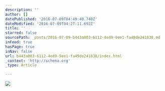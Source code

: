 ```yaml
---
description: ''
author: []
datePublished: '2016-07-09T04:49:40.740Z'
dateModified: '2016-07-09T04:27:11.692Z'
title: ''
starred: false
sourcePath: _posts/2016-07-09-b443a003-6112-4ed9-9ee1-fa49de241838.md
inFeed: true
hasPage: true
inNav: false
url: b443a003-6112-4ed9-9ee1-fa49de241838/index.html
_context: 'http://schema.org'
_type: Article

---
```

![](https://the-grid-user-content.s3-us-west-2.amazonaws.com/38c148e2-34f1-4389-90a1-c7ff3855cd7c.jpg)
